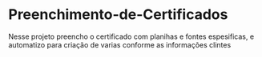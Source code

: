 # Preenchimento-de-Certificados

Nesse projeto preencho o certificado com planihas e fontes espesificas, e automatizo para criação de varias conforme as informações clintes
